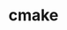 ---
title: "cmake"
layout: cache
categories: [package, develop-2024-06-09]
meta: {"versions": ["3.20.6", "3.29.4"], "compilers": ["apple-clang@=15.0.0", "cce@=15.0.1", "gcc@=10.2.1", "gcc@=10.3.0", "gcc@=11.1.0", "gcc@=11.4.0", "gcc@=12.3.0", "gcc@=7.3.1", "gcc@=7.5.0", "gcc@=9.4.0", "intel@=2021.10.0", "oneapi@=2023.2.0", "oneapi@=2024.0.0"], "oss": ["amzn2", "centos7", "rhel8", "sle_hpc15", "ubuntu18.04", "ubuntu20.04", "ubuntu22.04", "ventura"], "platforms": ["darwin", "linux"], "targets": ["aarch64", "neoverse_n1", "neoverse_v1", "neoverse_v2", "ppc64le", "x86_64_v3", "x86_64_v4", "zen4"], "stacks": ["aws-isc", "aws-isc-aarch64", "aws-pcluster-neoverse_v1", "aws-pcluster-x86_64_v4", "build_systems", "data-vis-sdk", "developer-tools", "developer-tools-manylinux2014", "e4s", "e4s-cray-rhel", "e4s-cray-sles", "e4s-neoverse-v2", "e4s-neoverse_v1", "e4s-oneapi", "e4s-power", "e4s-rocm-external", "ml-darwin-aarch64-mps", "ml-linux-x86_64-cpu", "ml-linux-x86_64-cuda", "radiuss", "radiuss-aws", "radiuss-aws-aarch64", "root", "tutorial"], "num_specs": 31, "num_specs_by_stack": {"ml-linux-x86_64-cuda": 1, "root": 31, "tutorial": 3, "ml-linux-x86_64-cpu": 1, "e4s": 2, "e4s-rocm-external": 2, "e4s-neoverse-v2": 2, "ml-darwin-aarch64-mps": 1, "e4s-cray-sles": 1, "e4s-power": 1, "e4s-oneapi": 1, "aws-pcluster-x86_64_v4": 6, "radiuss-aws-aarch64": 2, "aws-isc-aarch64": 2, "aws-pcluster-neoverse_v1": 2, "e4s-cray-rhel": 2, "radiuss-aws": 1, "aws-isc": 1, "e4s-neoverse_v1": 2, "developer-tools-manylinux2014": 1, "data-vis-sdk": 2, "developer-tools": 1, "radiuss": 1, "build_systems": 1}}
spec_details: [{"hash": "zfwuil474t3tpbkkn6eknnju36wu5hw6", "compiler": "gcc@=11.4.0", "versions": ["3.29.4"], "os": "ubuntu22.04", "platform": "linux", "target": "x86_64_v3", "variants": ["build_system=generic", "build_type=Release", "~doc", "+ncurses", "+ownlibs"], "stacks": ["ml-linux-x86_64-cuda", "root", "tutorial", "ml-linux-x86_64-cpu", "e4s", "e4s-rocm-external"], "size": "-", "tarball": "https://binaries.spack.io/releases/develop-2024-06-09/build_cache/linux-ubuntu22.04-x86_64_v3/gcc-11.4.0/cmake-3.29.4/linux-ubuntu22.04-x86_64_v3-gcc-11.4.0-cmake-3.29.4-zfwuil474t3tpbkkn6eknnju36wu5hw6.spack"}, {"hash": "gzitdw7bp3ozmstlfduifjirjmthdouf", "compiler": "gcc@=11.4.0", "versions": ["3.29.4"], "os": "ubuntu22.04", "platform": "linux", "target": "neoverse_v2", "variants": ["build_system=generic", "build_type=Release", "~doc", "+ncurses", "+ownlibs"], "stacks": ["e4s-neoverse-v2", "root"], "size": "-", "tarball": "https://binaries.spack.io/releases/develop-2024-06-09/build_cache/linux-ubuntu22.04-neoverse_v2/gcc-11.4.0/cmake-3.29.4/linux-ubuntu22.04-neoverse_v2-gcc-11.4.0-cmake-3.29.4-gzitdw7bp3ozmstlfduifjirjmthdouf.spack"}, {"hash": "yxsbsspgfm6tvkomxcaxuvcpaua5gq2s", "compiler": "apple-clang@=15.0.0", "versions": ["3.29.4"], "os": "ventura", "platform": "darwin", "target": "aarch64", "variants": ["build_system=generic", "build_type=Release", "~doc", "+ncurses", "+ownlibs"], "stacks": ["ml-darwin-aarch64-mps", "root"], "size": "-", "tarball": "https://binaries.spack.io/releases/develop-2024-06-09/build_cache/darwin-ventura-aarch64/apple-clang-15.0.0/cmake-3.29.4/darwin-ventura-aarch64-apple-clang-15.0.0-cmake-3.29.4-yxsbsspgfm6tvkomxcaxuvcpaua5gq2s.spack"}, {"hash": "lofmjbtk3azyksgjcyoyjo6dmkqn2ocg", "compiler": "gcc@=10.3.0", "versions": ["3.29.4"], "os": "sle_hpc15", "platform": "linux", "target": "x86_64_v4", "variants": ["build_system=generic", "build_type=Release", "~doc", "+ncurses", "+ownlibs"], "stacks": ["root", "e4s-cray-sles"], "size": "-", "tarball": "https://binaries.spack.io/releases/develop-2024-06-09/build_cache/linux-sle_hpc15-x86_64_v4/gcc-10.3.0/cmake-3.29.4/linux-sle_hpc15-x86_64_v4-gcc-10.3.0-cmake-3.29.4-lofmjbtk3azyksgjcyoyjo6dmkqn2ocg.spack"}, {"hash": "gck7x75e7gnzgpiiwrbmatoq3etrxq6p", "compiler": "gcc@=9.4.0", "versions": ["3.29.4"], "os": "ubuntu20.04", "platform": "linux", "target": "ppc64le", "variants": ["build_system=generic", "build_type=Release", "~doc", "+ncurses", "+ownlibs"], "stacks": ["root", "e4s-power"], "size": "-", "tarball": "https://binaries.spack.io/releases/develop-2024-06-09/build_cache/linux-ubuntu20.04-ppc64le/gcc-9.4.0/cmake-3.29.4/linux-ubuntu20.04-ppc64le-gcc-9.4.0-cmake-3.29.4-gck7x75e7gnzgpiiwrbmatoq3etrxq6p.spack"}, {"hash": "ipkgpmar5yn5eejsp72iuvjw7bsbwfv4", "compiler": "oneapi@=2024.0.0", "versions": ["3.29.4"], "os": "ubuntu22.04", "platform": "linux", "target": "x86_64_v3", "variants": ["build_system=generic", "build_type=Release", "~doc", "+ncurses", "+ownlibs"], "stacks": ["root", "e4s-oneapi"], "size": "-", "tarball": "https://binaries.spack.io/releases/develop-2024-06-09/build_cache/linux-ubuntu22.04-x86_64_v3/oneapi-2024.0.0/cmake-3.29.4/linux-ubuntu22.04-x86_64_v3-oneapi-2024.0.0-cmake-3.29.4-ipkgpmar5yn5eejsp72iuvjw7bsbwfv4.spack"}, {"hash": "ypqpv7x4hwtyqugry5rlddjtfayaalew", "compiler": "gcc@=12.3.0", "versions": ["3.29.4"], "os": "amzn2", "platform": "linux", "target": "x86_64_v3", "variants": ["build_system=generic", "build_type=Release", "~doc", "+ncurses", "+ownlibs"], "stacks": ["root", "aws-pcluster-x86_64_v4"], "size": "-", "tarball": "https://binaries.spack.io/releases/develop-2024-06-09/build_cache/linux-amzn2-x86_64_v3/gcc-12.3.0/cmake-3.29.4/linux-amzn2-x86_64_v3-gcc-12.3.0-cmake-3.29.4-ypqpv7x4hwtyqugry5rlddjtfayaalew.spack"}, {"hash": "bd2td75ntn2a37rac4yzoel7a73furvb", "compiler": "gcc@=7.3.1", "versions": ["3.29.4"], "os": "amzn2", "platform": "linux", "target": "neoverse_n1", "variants": ["build_system=generic", "build_type=Release", "~doc", "+ncurses", "+ownlibs"], "stacks": ["radiuss-aws-aarch64", "root", "aws-isc-aarch64"], "size": "-", "tarball": "https://binaries.spack.io/releases/develop-2024-06-09/build_cache/linux-amzn2-neoverse_n1/gcc-7.3.1/cmake-3.29.4/linux-amzn2-neoverse_n1-gcc-7.3.1-cmake-3.29.4-bd2td75ntn2a37rac4yzoel7a73furvb.spack"}, {"hash": "7lpyyxo2p4je7zkb3v5547gylmemsyuz", "compiler": "gcc@=12.3.0", "versions": ["3.29.4"], "os": "amzn2", "platform": "linux", "target": "neoverse_n1", "variants": ["build_system=generic", "build_type=Release", "~doc", "+ncurses", "+ownlibs"], "stacks": ["root", "aws-pcluster-neoverse_v1"], "size": "-", "tarball": "https://binaries.spack.io/releases/develop-2024-06-09/build_cache/linux-amzn2-neoverse_n1/gcc-12.3.0/cmake-3.29.4/linux-amzn2-neoverse_n1-gcc-12.3.0-cmake-3.29.4-7lpyyxo2p4je7zkb3v5547gylmemsyuz.spack"}, {"hash": "pyukcdujtyita57ejlwbzf4lrh6qdfil", "compiler": "gcc@=7.3.1", "versions": ["3.29.4"], "os": "amzn2", "platform": "linux", "target": "aarch64", "variants": ["build_system=generic", "build_type=Release", "~doc", "+ncurses", "+ownlibs"], "stacks": ["radiuss-aws-aarch64", "root", "aws-isc-aarch64"], "size": "-", "tarball": "https://binaries.spack.io/releases/develop-2024-06-09/build_cache/linux-amzn2-aarch64/gcc-7.3.1/cmake-3.29.4/linux-amzn2-aarch64-gcc-7.3.1-cmake-3.29.4-pyukcdujtyita57ejlwbzf4lrh6qdfil.spack"}, {"hash": "e7vg4h335s6whi7e6djk5jgm55vghgf3", "compiler": "cce@=15.0.1", "versions": ["3.29.4"], "os": "rhel8", "platform": "linux", "target": "zen4", "variants": ["build_system=generic", "build_type=Release", "~doc", "+ncurses", "+ownlibs"], "stacks": ["root", "e4s-cray-rhel"], "size": "-", "tarball": "https://binaries.spack.io/releases/develop-2024-06-09/build_cache/linux-rhel8-zen4/cce-15.0.1/cmake-3.29.4/linux-rhel8-zen4-cce-15.0.1-cmake-3.29.4-e7vg4h335s6whi7e6djk5jgm55vghgf3.spack"}, {"hash": "d4otzxt3d52opqmbik66qvku7o477wpj", "compiler": "gcc@=7.3.1", "versions": ["3.29.4"], "os": "amzn2", "platform": "linux", "target": "x86_64_v3", "variants": ["build_system=generic", "build_type=Release", "~doc", "+ncurses", "+ownlibs"], "stacks": ["radiuss-aws", "root", "aws-isc"], "size": "-", "tarball": "https://binaries.spack.io/releases/develop-2024-06-09/build_cache/linux-amzn2-x86_64_v3/gcc-7.3.1/cmake-3.29.4/linux-amzn2-x86_64_v3-gcc-7.3.1-cmake-3.29.4-d4otzxt3d52opqmbik66qvku7o477wpj.spack"}, {"hash": "knowpo7dvctbv4x6ugmhz3ikplnwokus", "compiler": "gcc@=11.4.0", "versions": ["3.29.4"], "os": "ubuntu22.04", "platform": "linux", "target": "neoverse_v1", "variants": ["build_system=generic", "build_type=Release", "~doc", "+ncurses", "+ownlibs"], "stacks": ["e4s-neoverse_v1", "root"], "size": "-", "tarball": "https://binaries.spack.io/releases/develop-2024-06-09/build_cache/linux-ubuntu22.04-neoverse_v1/gcc-11.4.0/cmake-3.29.4/linux-ubuntu22.04-neoverse_v1-gcc-11.4.0-cmake-3.29.4-knowpo7dvctbv4x6ugmhz3ikplnwokus.spack"}, {"hash": "eley7iupoi275jqhrgkxnkjms6pzsvtn", "compiler": "gcc@=10.2.1", "versions": ["3.29.4"], "os": "centos7", "platform": "linux", "target": "x86_64_v3", "variants": ["build_system=generic", "build_type=Release", "~doc", "+ncurses", "+ownlibs"], "stacks": ["developer-tools-manylinux2014", "root"], "size": "-", "tarball": "https://binaries.spack.io/releases/develop-2024-06-09/build_cache/linux-centos7-x86_64_v3/gcc-10.2.1/cmake-3.29.4/linux-centos7-x86_64_v3-gcc-10.2.1-cmake-3.29.4-eley7iupoi275jqhrgkxnkjms6pzsvtn.spack"}, {"hash": "qo3em4qtwxtwa3gupyrn6hia5stbe4qr", "compiler": "oneapi@=2023.2.0", "versions": ["3.29.4"], "os": "amzn2", "platform": "linux", "target": "x86_64_v3", "variants": ["build_system=generic", "build_type=Release", "~doc", "+ncurses", "+ownlibs"], "stacks": ["root", "aws-pcluster-x86_64_v4"], "size": "-", "tarball": "https://binaries.spack.io/releases/develop-2024-06-09/build_cache/linux-amzn2-x86_64_v3/oneapi-2023.2.0/cmake-3.29.4/linux-amzn2-x86_64_v3-oneapi-2023.2.0-cmake-3.29.4-qo3em4qtwxtwa3gupyrn6hia5stbe4qr.spack"}, {"hash": "uyx3ii5kjtzxesijmj7scinke42sc6t7", "compiler": "gcc@=11.1.0", "versions": ["3.29.4"], "os": "ubuntu20.04", "platform": "linux", "target": "x86_64_v3", "variants": ["build_system=generic", "build_type=Release", "~doc", "+ncurses", "~ownlibs"], "stacks": ["root", "data-vis-sdk"], "size": "-", "tarball": "https://binaries.spack.io/releases/develop-2024-06-09/build_cache/linux-ubuntu20.04-x86_64_v3/gcc-11.1.0/cmake-3.29.4/linux-ubuntu20.04-x86_64_v3-gcc-11.1.0-cmake-3.29.4-uyx3ii5kjtzxesijmj7scinke42sc6t7.spack"}, {"hash": "u2j4ravr4g77a76zb36q2g7jqsqrlf7z", "compiler": "intel@=2021.10.0", "versions": ["3.29.4"], "os": "amzn2", "platform": "linux", "target": "x86_64_v3", "variants": ["build_system=generic", "build_type=Release", "~doc", "+ncurses", "+ownlibs"], "stacks": ["root", "aws-pcluster-x86_64_v4"], "size": "-", "tarball": "https://binaries.spack.io/releases/develop-2024-06-09/build_cache/linux-amzn2-x86_64_v3/intel-2021.10.0/cmake-3.29.4/linux-amzn2-x86_64_v3-intel-2021.10.0-cmake-3.29.4-u2j4ravr4g77a76zb36q2g7jqsqrlf7z.spack"}, {"hash": "vqcsmyhfxqi544wvi4ukaaidhoxzpgf5", "compiler": "gcc@=12.3.0", "versions": ["3.29.4"], "os": "amzn2", "platform": "linux", "target": "x86_64_v4", "variants": ["build_system=generic", "build_type=Release", "~doc", "+ncurses", "+ownlibs"], "stacks": ["root", "aws-pcluster-x86_64_v4"], "size": "-", "tarball": "https://binaries.spack.io/releases/develop-2024-06-09/build_cache/linux-amzn2-x86_64_v4/gcc-12.3.0/cmake-3.29.4/linux-amzn2-x86_64_v4-gcc-12.3.0-cmake-3.29.4-vqcsmyhfxqi544wvi4ukaaidhoxzpgf5.spack"}, {"hash": "yob64khvspgcva3qzwsncrm4xcbr2jrp", "compiler": "gcc@=11.1.0", "versions": ["3.29.4"], "os": "ubuntu20.04", "platform": "linux", "target": "x86_64_v3", "variants": ["build_system=generic", "build_type=Release", "~doc", "+ncurses", "~ownlibs"], "stacks": ["root", "data-vis-sdk"], "size": "-", "tarball": "https://binaries.spack.io/releases/develop-2024-06-09/build_cache/linux-ubuntu20.04-x86_64_v3/gcc-11.1.0/cmake-3.29.4/linux-ubuntu20.04-x86_64_v3-gcc-11.1.0-cmake-3.29.4-yob64khvspgcva3qzwsncrm4xcbr2jrp.spack"}, {"hash": "n2notus3r5yvypkrel4y6ssqcueoyu5s", "compiler": "gcc@=7.5.0", "versions": ["3.29.4"], "os": "ubuntu18.04", "platform": "linux", "target": "x86_64_v3", "variants": ["build_system=generic", "build_type=Release", "~doc", "+ncurses", "+ownlibs"], "stacks": ["root", "developer-tools"], "size": "-", "tarball": "https://binaries.spack.io/releases/develop-2024-06-09/build_cache/linux-ubuntu18.04-x86_64_v3/gcc-7.5.0/cmake-3.29.4/linux-ubuntu18.04-x86_64_v3-gcc-7.5.0-cmake-3.29.4-n2notus3r5yvypkrel4y6ssqcueoyu5s.spack"}, {"hash": "knhwnktrd66rlijbl7cytxl3uhis5srw", "compiler": "gcc@=12.3.0", "versions": ["3.29.4"], "os": "amzn2", "platform": "linux", "target": "neoverse_v1", "variants": ["build_system=generic", "build_type=Release", "~doc", "+ncurses", "+ownlibs"], "stacks": ["root", "aws-pcluster-neoverse_v1"], "size": "-", "tarball": "https://binaries.spack.io/releases/develop-2024-06-09/build_cache/linux-amzn2-neoverse_v1/gcc-12.3.0/cmake-3.29.4/linux-amzn2-neoverse_v1-gcc-12.3.0-cmake-3.29.4-knhwnktrd66rlijbl7cytxl3uhis5srw.spack"}, {"hash": "abtoa3vifhkycp3o3fyk6gvedhqmbrzn", "compiler": "intel@=2021.10.0", "versions": ["3.29.4"], "os": "amzn2", "platform": "linux", "target": "x86_64_v4", "variants": ["build_system=generic", "build_type=Release", "~doc", "+ncurses", "+ownlibs"], "stacks": ["root", "aws-pcluster-x86_64_v4"], "size": "-", "tarball": "https://binaries.spack.io/releases/develop-2024-06-09/build_cache/linux-amzn2-x86_64_v4/intel-2021.10.0/cmake-3.29.4/linux-amzn2-x86_64_v4-intel-2021.10.0-cmake-3.29.4-abtoa3vifhkycp3o3fyk6gvedhqmbrzn.spack"}, {"hash": "okwgxtmd5wow6fp3vphtivcb7nov3aqc", "compiler": "gcc@=7.5.0", "versions": ["3.29.4"], "os": "ubuntu18.04", "platform": "linux", "target": "x86_64_v3", "variants": ["build_system=generic", "build_type=Release", "~doc", "+ncurses", "+ownlibs"], "stacks": ["root", "radiuss", "build_systems"], "size": "-", "tarball": "https://binaries.spack.io/releases/develop-2024-06-09/build_cache/linux-ubuntu18.04-x86_64_v3/gcc-7.5.0/cmake-3.29.4/linux-ubuntu18.04-x86_64_v3-gcc-7.5.0-cmake-3.29.4-okwgxtmd5wow6fp3vphtivcb7nov3aqc.spack"}, {"hash": "ane3gv65zly6m664ztqaayeilj3kx3tg", "compiler": "gcc@=11.4.0", "versions": ["3.29.4"], "os": "ubuntu22.04", "platform": "linux", "target": "neoverse_v1", "variants": ["build_system=generic", "build_type=Release", "~doc", "+ncurses", "+ownlibs"], "stacks": ["e4s-neoverse_v1", "root"], "size": "-", "tarball": "https://binaries.spack.io/releases/develop-2024-06-09/build_cache/linux-ubuntu22.04-neoverse_v1/gcc-11.4.0/cmake-3.29.4/linux-ubuntu22.04-neoverse_v1-gcc-11.4.0-cmake-3.29.4-ane3gv65zly6m664ztqaayeilj3kx3tg.spack"}, {"hash": "hlahh6mumfilfvjssuos7c6eddxygcx7", "compiler": "gcc@=11.4.0", "versions": ["3.20.6"], "os": "ubuntu22.04", "platform": "linux", "target": "x86_64_v3", "variants": ["build_system=generic", "build_type=Release", "~doc", "+ncurses", "+ownlibs"], "stacks": ["e4s-rocm-external", "root"], "size": "-", "tarball": "https://binaries.spack.io/releases/develop-2024-06-09/build_cache/linux-ubuntu22.04-x86_64_v3/gcc-11.4.0/cmake-3.20.6/linux-ubuntu22.04-x86_64_v3-gcc-11.4.0-cmake-3.20.6-hlahh6mumfilfvjssuos7c6eddxygcx7.spack"}, {"hash": "aii5luacyocm5tojla47s4ukd72lsfgl", "compiler": "gcc@=11.4.0", "versions": ["3.29.4"], "os": "ubuntu22.04", "platform": "linux", "target": "x86_64_v3", "variants": ["build_system=generic", "build_type=Release", "~doc", "+ncurses", "+ownlibs"], "stacks": ["root", "tutorial"], "size": "-", "tarball": "https://binaries.spack.io/releases/develop-2024-06-09/build_cache/linux-ubuntu22.04-x86_64_v3/gcc-11.4.0/cmake-3.29.4/linux-ubuntu22.04-x86_64_v3-gcc-11.4.0-cmake-3.29.4-aii5luacyocm5tojla47s4ukd72lsfgl.spack"}, {"hash": "7kb2vbv7lhhhfme2xfiz3f4w7627c3gt", "compiler": "oneapi@=2023.2.0", "versions": ["3.29.4"], "os": "amzn2", "platform": "linux", "target": "x86_64_v4", "variants": ["build_system=generic", "build_type=Release", "~doc", "+ncurses", "+ownlibs"], "stacks": ["root", "aws-pcluster-x86_64_v4"], "size": "-", "tarball": "https://binaries.spack.io/releases/develop-2024-06-09/build_cache/linux-amzn2-x86_64_v4/oneapi-2023.2.0/cmake-3.29.4/linux-amzn2-x86_64_v4-oneapi-2023.2.0-cmake-3.29.4-7kb2vbv7lhhhfme2xfiz3f4w7627c3gt.spack"}, {"hash": "dabdjjbarpzynycf2etibduxaywumgxj", "compiler": "gcc@=12.3.0", "versions": ["3.29.4"], "os": "ubuntu22.04", "platform": "linux", "target": "x86_64_v3", "variants": ["build_system=generic", "build_type=Release", "~doc", "+ncurses", "+ownlibs"], "stacks": ["root", "tutorial"], "size": "-", "tarball": "https://binaries.spack.io/releases/develop-2024-06-09/build_cache/linux-ubuntu22.04-x86_64_v3/gcc-12.3.0/cmake-3.29.4/linux-ubuntu22.04-x86_64_v3-gcc-12.3.0-cmake-3.29.4-dabdjjbarpzynycf2etibduxaywumgxj.spack"}, {"hash": "vai3m63mpdtosrzvkdmzxlk3dvaghopd", "compiler": "cce@=15.0.1", "versions": ["3.29.4"], "os": "rhel8", "platform": "linux", "target": "zen4", "variants": ["build_system=generic", "build_type=Release", "~doc", "+ncurses", "+ownlibs"], "stacks": ["root", "e4s-cray-rhel"], "size": "-", "tarball": "https://binaries.spack.io/releases/develop-2024-06-09/build_cache/linux-rhel8-zen4/cce-15.0.1/cmake-3.29.4/linux-rhel8-zen4-cce-15.0.1-cmake-3.29.4-vai3m63mpdtosrzvkdmzxlk3dvaghopd.spack"}, {"hash": "cxd5uc4j7z2qcfdu26w4yrga52c3nrct", "compiler": "gcc@=11.4.0", "versions": ["3.29.4"], "os": "ubuntu22.04", "platform": "linux", "target": "x86_64_v3", "variants": ["build_system=generic", "build_type=Release", "~doc", "+ncurses", "+ownlibs"], "stacks": ["e4s", "root"], "size": "-", "tarball": "https://binaries.spack.io/releases/develop-2024-06-09/build_cache/linux-ubuntu22.04-x86_64_v3/gcc-11.4.0/cmake-3.29.4/linux-ubuntu22.04-x86_64_v3-gcc-11.4.0-cmake-3.29.4-cxd5uc4j7z2qcfdu26w4yrga52c3nrct.spack"}, {"hash": "tzublofwijouvl5q6agavu47hjv3qyef", "compiler": "gcc@=11.4.0", "versions": ["3.29.4"], "os": "ubuntu22.04", "platform": "linux", "target": "neoverse_v2", "variants": ["build_system=generic", "build_type=Release", "~doc", "+ncurses", "+ownlibs"], "stacks": ["e4s-neoverse-v2", "root"], "size": "-", "tarball": "https://binaries.spack.io/releases/develop-2024-06-09/build_cache/linux-ubuntu22.04-neoverse_v2/gcc-11.4.0/cmake-3.29.4/linux-ubuntu22.04-neoverse_v2-gcc-11.4.0-cmake-3.29.4-tzublofwijouvl5q6agavu47hjv3qyef.spack"}]
---
